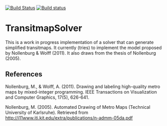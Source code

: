 [![Build Status](https://travis-ci.org/dirkschumacher/TransitmapSolver.jl.svg?branch=master)](https://travis-ci.org/dirkschumacher/TransitmapSolver.jl)
[![Build status](https://ci.appveyor.com/api/projects/status/mcnjxvve5do10sce/branch/master?svg=true)](https://ci.appveyor.com/project/dirkschumacher/transitmapsolver-jl/branch/master)

# TransitmapSolver

This is a work in progress implementation of a solver that can generate
simplified transitmaps. It currently (tries) to implement the model proposed by Nollenburg & Wolff (2011). It also draws from the thesis of Nollenburg (2005).

## References

Nollenburg, M., & Wolff, A. (2011). Drawing and labeling high-quality metro maps by mixed-integer programming. IEEE Transactions on Visualization and Computer Graphics, 17(5), 626-641.

Nollenburg, M. (2005). Automated Drawing of Metro Maps (Technical University of Karlsruhe). Retrieved from http://i11www.iti.kit.edu/extra/publications/n-admm-05da.pdf
